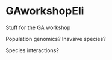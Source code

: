 # GAworkshopEli
Stuff for the GA workshop

Population genomics?
Inavsive species?

Species interactions?

